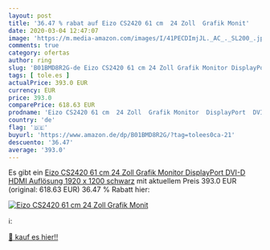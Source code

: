 ```yaml
---
layout: post
title: '36.47 % rabat auf Eizo CS2420 61 cm  24 Zoll  Grafik Monit'
date: 2020-03-04 12:47:07
image: 'https://m.media-amazon.com/images/I/41PECDImjJL._AC_._SL200_.jpg'
comments: true
category: ofertas
author: ring
slug: 'B01BMD8R2G-de Eizo CS2420 61 cm 24 Zoll Grafik Monitor DisplayPort DVI-D...'
tags: [ tole.es ]
actualPrice: 393.0 EUR
currency: EUR
price: 393.0
comparePrice: 618.63 EUR
prodname: 'Eizo CS2420 61 cm  24 Zoll  Grafik Monitor  DisplayPort  DVI-D  HDMI  Auflösung 1920 x 1200  schwarz'
country: 'de'
flag: '🇩🇪'
buyurl: 'https://www.amazon.de/dp/B01BMD8R2G/?tag=tolees0ca-21'
descuento: '36.47'
average: '393.0'
---
```


Es gibt ein [Eizo CS2420 61 cm  24 Zoll  Grafik Monitor  DisplayPort  DVI-D  HDMI  Auflösung 1920 x 1200  schwarz](https://www.amazon.de/dp/B01BMD8R2G/?tag=tolees0ca-21) mit aktuellem Preis 393.0 EUR (original: 618.63 EUR) 36.47 % Rabatt hier:

[![Eizo CS2420 61 cm  24 Zoll  Grafik Monit](https://m.media-amazon.com/images/I/41PECDImjJL._AC_._SL200_.jpg)](https://www.amazon.de/dp/B01BMD8R2G/?tag=tolees0ca-21)

ℹ️:


[🛒 kauf es hier!!](https://www.amazon.de/dp/B01BMD8R2G/?tag=tolees0ca-21)
